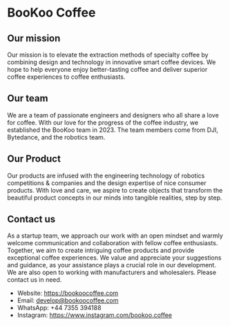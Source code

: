 # BooKoo Coffee

## Our mission

Our mission is to elevate the extraction methods of specialty coffee by combining design and technology in innovative smart coffee devices. We hope to help everyone enjoy better-tasting coffee and deliver superior coffee experiences to coffee enthusiasts.

## Our team

We are a team of passionate engineers and designers who all share a love for coffee. With our love for the progress of the coffee industry, we established the BooKoo team in 2023. The team members come from DJI, Bytedance, and the robotics team.

## Our Product

Our products are infused with the engineering technology of robotics competitions & companies and the design expertise of nice consumer products. With love and care, we aspire to create objects that transform the beautiful product concepts in our minds into tangible realities, step by step.

## Contact us

As a startup team, we approach our work with an open mindset and warmly welcome communication and collaboration with fellow coffee enthusiasts. Together, we aim to create intriguing coffee products and provide exceptional coffee experiences. We value and appreciate your suggestions and guidance, as your assistance plays a crucial role in our development. We are also open to working with manufacturers and wholesalers. Please contact us in need.

* Website: https://bookoocoffee.com
* Email: develop@bookoocoffee.com
* WhatsApp: +44 7355 394188
* Instagram: https://www.instagram.com/bookoo.coffee
